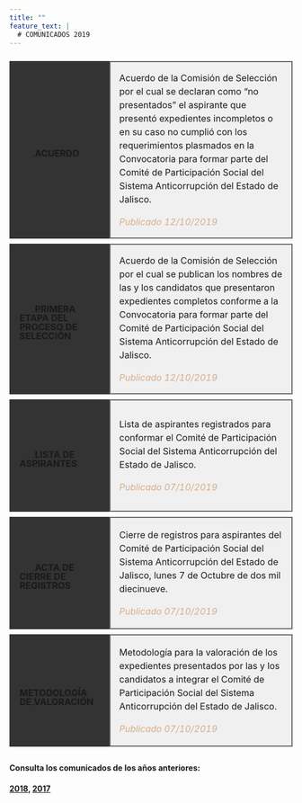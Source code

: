 ```yaml
---
title: ""
feature_text: |
  # COMUNICADOS 2019
---
```


<table id="table-wrap2" style="margin-left: 0px; width: 100%; border-spacing: 0 9px; border-collapse: separate;">


  <tr style="height: 200px">
    <td class="comunicados" style="padding: 1rem; background-color: #333333; border: 2px solid #333333;"> <a href="/documentos/acuerdo2019.pdf"> 
      <svg class="icon" role="img" style="width: 23px; height: 23px;"><use xlink:href="#document"></use></svg>
      <span class="specialunderline2  bigg" style="line-height: 1rem; vertical-align: text-bottom; text-shadow: 0.1rem 0 #333333, 0.15rem 0 #333333, -0.1rem 0 #333333, -0.15rem 0 #333333;">
  <b>ACUERDO</b></span>
  </a></td>
    <td style="padding: 1rem; background-color: #f0f0f0; border: 2px solid #696969; line-height: 1.5rem;">Acuerdo de la Comisión de Selección por el cual se declaran como “no presentados” el aspirante que presentó expedientes incompletos o en su caso no cumplió con los requerimientos plasmados en la Convocatoria para formar parte del Comité de Participación Social del Sistema Anticorrupción del Estado de Jalisco.<p></p><span style="font-style: italic; color: #d8ad89">Publicado 12/10/2019</span></td>
  </tr>

  <tr style="height: 200px">
    <td class="comunicados" style="padding: 1rem; background-color: #333333; border: 2px solid #333333;"> <a href="/etapa_2_2019"> 
      <svg class="icon" role="img" style="width: 23px; height: 23px;"><use xlink:href="#document"></use></svg>
      <span class="specialunderline2  bigg" style="line-height: 1rem; vertical-align: text-bottom; text-shadow: 0.1rem 0 #333333, 0.15rem 0 #333333, -0.1rem 0 #333333, -0.15rem 0 #333333;">
  <b>PRIMERA ETAPA DEL PROCESO DE SELECCIÓN</b></span>
  </a></td>
    <td style="padding: 1rem; background-color: #f0f0f0; border: 2px solid #696969; line-height: 1.5rem;">Acuerdo de la Comisión de Selección por el cual se publican los nombres de las y los candidatos que presentaron  expedientes completos conforme a la Convocatoria para formar parte del Comité de Participación Social del Sistema Anticorrupción del Estado de Jalisco.<p></p><span style="font-style: italic; color: #d8ad89">Publicado 12/10/2019</span></td>
  </tr>
    
  <tr style="border-spacing: 5px; height: 200px; ">
    <td class="comunicados" style="padding: 1rem; background-color: #333333; border: 2px solid #333333; "> <a href="/documentos/listaaspirantes2019.pdf"> 
      <svg class="icon" role="img" style="width: 23px; height: 23px;"><use xlink:href="#doc-pdf"></use></svg>
      <span class="specialunderline2  bigg" style="line-height: 1rem; vertical-align: text-bottom; text-shadow: 0.1rem 0 #333333, 0.15rem 0 #333333, -0.1rem 0 #333333, -0.15rem 0 #333333;">
  <b>LISTA DE ASPIRANTES</b></span>
  </a></td>
    <td style="padding: 1rem; background-color: #f0f0f0; border: 2px solid #696969; line-height: 1.5rem;">Lista de aspirantes registrados para conformar el Comité de Participación Social del Sistema Anticorrupción del Estado de Jalisco.<p></p><span style="font-style: italic; color: #d8ad89">Publicado 07/10/2019</span></td>
  </tr>
    
       
  <tr style="border-spacing: 5px; height: 200px; ">
    <td class="comunicados" style="padding: 1rem; background-color: #333333; border: 2px solid #333333; "> <a href="/documentos/cierrederegistros2019.pdf"> 
      <svg class="icon" role="img" style="width: 23px; height: 23px;"><use xlink:href="#doc-pdf"></use></svg>
      <span class="specialunderline2  bigg" style="line-height: 1rem; vertical-align: text-bottom; text-shadow: 0.1rem 0 #333333, 0.15rem 0 #333333, -0.1rem 0 #333333, -0.15rem 0 #333333;">
  <b>ACTA DE CIERRE DE REGISTROS</b></span>
  </a></td>
    <td style="padding: 1rem; background-color: #f0f0f0; border: 2px solid #696969; line-height: 1.5rem;">Cierre de registros para aspirantes del Comité de Participación Social del Sistema Anticorrupción del Estado de Jalisco, lunes 7 de Octubre de dos mil diecinueve.<p></p><span style="font-style: italic; color: #d8ad89">Publicado 07/10/2019</span></td>
  </tr>
  
   <tr style="border-spacing: 5px; height: 200px; ">
    <td class="comunicados" style="padding: 1rem; background-color: #333333; border: 2px solid #333333; "> <a href="/documentos/METODOLOGIA-PARA-LA-EVALUACION-DOCUMENTAL-Y-CURRICULAR_2019.pdf"> 
      <svg class="icon" role="img" style="width: 23px; height: 23px;"><use xlink:href="#doc-pdf"></use></svg>
      <span class="specialunderline2  bigg" style="line-height: 1rem; vertical-align: text-bottom; text-shadow: 0.1rem 0 #333333, 0.15rem 0 #333333, -0.1rem 0 #333333, -0.15rem 0 #333333;">
  <b>METODOLOGÍA DE VALORACIÓN</b></span>
  </a></td>
    <td style="padding: 1rem; background-color: #f0f0f0; border: 2px solid #696969; line-height: 1.5rem;">Metodología para la valoración de los expedientes presentados por las y los candidatos a integrar el Comité de Participación Social del Sistema Anticorrupción del Estado de Jalisco.<p></p><span style="font-style: italic; color: #d8ad89">Publicado 07/10/2019</span></td>
  </tr>
  

</table>


<p></p>
<h4> Consulta los comunicados de los años anteriores:</h4>
<h4><a href="http://comisionsaejalisco.org/comunicados-2018">2018</a>, <a href="http://comisionsaejalisco.org/comunicados-2017">2017</a></h4>
<p></p>


